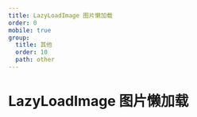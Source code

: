 ```yaml
---
title: LazyLoadImage 图片懒加载
order: 0
mobile: true
group:
  title: 其他
  order: 10
  path: other
---
```


# LazyLoadImage 图片懒加载

<code src="../demo/LazyLoadImage.tsx"></code>
<API src="../src/LazyLoadImage.tsx"></API>
